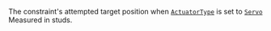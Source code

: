 The constraint's attempted target position when
[`ActuatorType`](https://create.roblox.com/docs/reference/engine/classes/SlidingBallConstraint#ActuatorType) is set to
[`Servo`](https://create.roblox.com/docs/reference/engine/enums/ActuatorType) Measured in studs.
